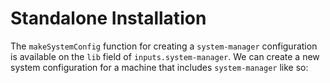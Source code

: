 # Standalone Installation

<!-- TODO: -->

The `makeSystemConfig` function for creating a `system-manager` configuration is available on the `lib` field of `inputs.system-manager`.
We can create a new system configuration for a machine that includes `system-manager` like so:

